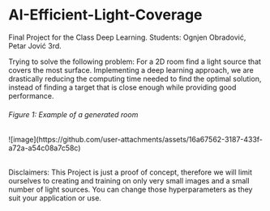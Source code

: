 # AI-Efficient-Light-Coverage

Final Project for the Class Deep Learning.
Students: Ognjen Obradović, Petar Jović 3rd. 

Trying to solve the following problem: For a 2D room find a light source that covers the most surface. Implementing a deep learning approach, we are drastically reducing the computing time needed to find the optimal solution, instead of finding a target that is close enough while providing good performance.
<h6>Figure 1: Example of a generated room</h6>
![image](https://github.com/user-attachments/assets/16a67562-3187-433f-a72a-a54c08a7c58c)
<br><br>

Disclaimers:
This Project is just a proof of concept, therefore we will limit ourselves to creating and training on only very small images and a small number of light sources. You can change those hyperparameters as they suit your application or use. 

